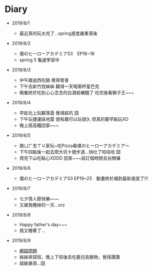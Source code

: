 # Diary

* 2019/8/1
  * 最近真的玩太兇了...spring進度嚴重落後
  
* 2019/8/2
  * 僕のヒーローアカデミアS3　EP16~18
  * spring 5 龜速學習中

* 2019/8/3
  * 中午跟迪西吃鍋 覺得普普
  * 下午去新竹找姊姊 難得一天喝兩杯星巴克
  * 晚餐終於吃到心心念念的白酒蛤蠣麵了 吃完後看獅子王~~~
  
* 2019/8/4
  * 早起北上玩觀落茵 覺得超坑 囧
  * 下午玩捷運踩地雷 很有趣可以玩很久 但真的要早點玩XD
  * 晚上搭高鐵回家~~~
  
* 2019/8/5
  * 跟ㄩㄏ去ㄒㄐ家玩~吃Pizza看僕のヒーローアカデミア～
  * 下午四點後一起去爬大坑十號步道...快吐了哈哈哈 囧
  * 爬完下山吃點心XDDD 回家~~~該訂個時間去谷關囉
  
* 2019/8/6
  * 僕のヒーローアカデミアS3 EP19~25　動畫終於補到最新進度了!!!
  
* 2019/8/7
  * 七夕情人節快樂~~~
  * 又被我睡掉的一天...orz
  
* 2019/8/8
  * Happy father's day~~~
  * 我又睡著了...
  
* 2019/8/9
  * [網路問題](https://m.gamer.com.tw/forum/C.php?bsn=60030&snA=522312)
  * 姊姊來探班，晚上下班後去吃鹿兒島鍋物，覺得讚讚
  * 超級暴雨...囧
    
  
